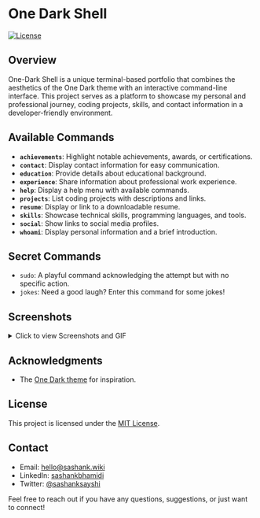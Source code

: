 # One Dark Shell

[![License](https://img.shields.io/badge/license-MIT-blue.svg)](LICENSE)

## Overview

One-Dark Shell is a unique terminal-based portfolio that combines the aesthetics of the One Dark theme with an interactive command-line interface. This project serves as a platform to showcase my personal and professional journey, coding projects, skills, and contact information in a developer-friendly environment.

## Available Commands

- **`achievements`**: Highlight notable achievements, awards, or certifications.
- **`contact`**: Display contact information for easy communication.
- **`education`**: Provide details about educational background.
- **`experience`**: Share information about professional work experience.
- **`help`**: Display a help menu with available commands.
- **`projects`**: List coding projects with descriptions and links.
- **`resume`**: Display or link to a downloadable resume.
- **`skills`**: Showcase technical skills, programming languages, and tools.
- **`social`**: Show links to social media profiles.
- **`whoami`**: Display personal information and a brief introduction.

## Secret Commands

- `sudo`: A playful command acknowledging the attempt but with no specific action.
- `jokes`: Need a good laugh? Enter this command for some jokes!

## Screenshots

<details>
  <summary>Click to view Screenshots and GIF</summary>

  <!-- ![Screenshot](images/screenshot.png) -->
  ![GIF](images/gif.gif)

</details>

## Acknowledgments

- The [One Dark theme](https://github.com/atom/one-dark-syntax) for inspiration.

## License

This project is licensed under the [MIT License](LICENSE).

## Contact

- Email: [hello@sashank.wiki](mailto:hello@sashank.wiki)
- LinkedIn: [sashankbhamidi](https://www.linkedin.com/in/sashankbhamidi/)
- Twitter: [@sashanksayshi](https://twitter.com/sashanksayshi)

Feel free to reach out if you have any questions, suggestions, or just want to connect!
